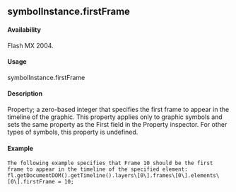 ## symbolInstance.firstFrame

#### Availability

Flash MX 2004.

#### Usage

symbolInstance.firstFrame

#### Description

Property; a zero-based integer that specifies the first frame to appear in the timeline of the graphic. This property applies only to graphic symbols and sets the same property as the First field in the Property inspector. For other types of symbols, this property is undefined.

#### Example

```
The following example specifies that Frame 10 should be the first frame to appear in the timeline of the specified element:
fl.getDocumentDOM().getTimeline().layers\[0\].frames\[0\].elements\[0\].firstFrame = 10;

```